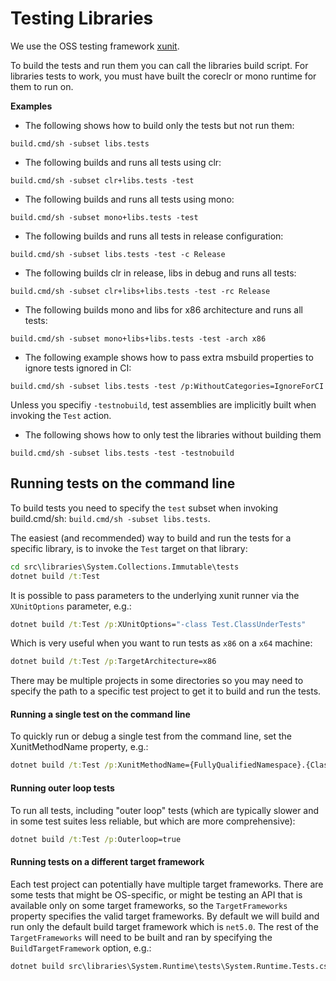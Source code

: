 # Testing Libraries

We use the OSS testing framework [xunit](http://xunit.github.io/).

To build the tests and run them you can call the libraries build script. For libraries tests to work, you must have built the coreclr or mono runtime for them to run on.

**Examples**
- The following shows how to build only the tests but not run them:
```
build.cmd/sh -subset libs.tests
```

- The following builds and runs all tests using clr:
```
build.cmd/sh -subset clr+libs.tests -test
```

- The following builds and runs all tests using mono:
```
build.cmd/sh -subset mono+libs.tests -test
```

- The following builds and runs all tests in release configuration:
```
build.cmd/sh -subset libs.tests -test -c Release
```

- The following builds clr in release, libs in debug and runs all tests:
```
build.cmd/sh -subset clr+libs+libs.tests -test -rc Release
```

- The following builds mono and libs for x86 architecture and runs all tests:
```
build.cmd/sh -subset mono+libs+libs.tests -test -arch x86
```

- The following example shows how to pass extra msbuild properties to ignore tests ignored in CI:
```
build.cmd/sh -subset libs.tests -test /p:WithoutCategories=IgnoreForCI
```

Unless you specifiy `-testnobuild`, test assemblies are implicitly built when invoking the `Test` action.
- The following shows how to only test the libraries without building them
```
build.cmd/sh -subset libs.tests -test -testnobuild
```

## Running tests on the command line

To build tests you need to specify the `test` subset when invoking build.cmd/sh: `build.cmd/sh -subset libs.tests`.

The easiest (and recommended) way to build and run the tests for a specific library, is to invoke the `Test` target on that library:
```cmd
cd src\libraries\System.Collections.Immutable\tests
dotnet build /t:Test
```

It is possible to pass parameters to the underlying xunit runner via the `XUnitOptions` parameter, e.g.:
```cmd
dotnet build /t:Test /p:XUnitOptions="-class Test.ClassUnderTests"
```

Which is very useful when you want to run tests as `x86` on a `x64` machine:
```cmd
dotnet build /t:Test /p:TargetArchitecture=x86
```

There may be multiple projects in some directories so you may need to specify the path to a specific test project to get it to build and run the tests.

#### Running a single test on the command line

To quickly run or debug a single test from the command line, set the XunitMethodName property, e.g.:
```cmd
dotnet build /t:Test /p:XunitMethodName={FullyQualifiedNamespace}.{ClassName}.{MethodName}
```

#### Running outer loop tests

To run all tests, including "outer loop" tests (which are typically slower and in some test suites less reliable, but which are more comprehensive):
```cmd
dotnet build /t:Test /p:Outerloop=true
```

#### Running tests on a different target framework

Each test project can potentially have multiple target frameworks. There are some tests that might be OS-specific, or might be testing an API that is available only on some target frameworks, so the `TargetFrameworks` property specifies the valid target frameworks. By default we will build and run only the default build target framework which is `net5.0`. The rest of the `TargetFrameworks` will need to be built and ran by specifying the `BuildTargetFramework` option, e.g.:
```cmd
dotnet build src\libraries\System.Runtime\tests\System.Runtime.Tests.csproj /p:BuildTargetFramework=net472
```
